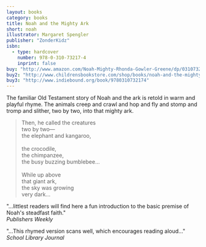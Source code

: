 ```yaml
---
layout: books
category: books
title: Noah and the Mighty Ark
short: noah
illustrator: Margaret Spengler
publisher: "ZonderKidz"
isbn:
  - type: hardcover
    number: 978-0-310-73217-4
    inprint: false
buy: "http://www.amazon.com/Noah-Mighty-Rhonda-Gowler-Greene/dp/0310732174/ref=la_B001IXNUW8_1_6?s=books&ie=UTF8&qid=1401241547&sr=1-6"
buy2: "http://www.childrensbookstore.com/shop/books/noah-and-the-mighty-ark-9780310732174/"
buy3: "http://www.indiebound.org/book/9780310732174"
---
```


The familiar Old Testament story of Noah and the ark is retold in warm and playful rhyme. The animals creep and crawl and hop and fly and stomp and tromp and slither, two by two, into that mighty ark.

<blockquote class="excerpt"><p2 class="excerpt">
Then, he called the creatures <br />
two by two— <br />
the elephant and kangaroo,
<br /><br />
the crocodile, <br />
the chimpanzee, <br />
the busy buzzing bumblebee…
<br /><br />
While up above <br />
that giant ark, <br />
the sky was growing <br />
very dark…
</p2></blockquote>

"…littlest readers will find here a fun introduction to the basic premise of Noah's steadfast faith."  
_Publishers Weekly_

"…This rhymed version scans well, which encourages reading aloud…"  
_School Library Journal_